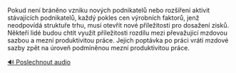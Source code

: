 
Pokud není bráněno vzniku nových podnikatelů nebo rozšíření aktivit stávajících podnikatelů, každý pokles cen výrobních faktorů, jenž neodpovídá struktuře trhu, musí otevřít nové příležitosti pro dosažení zisků. Někteří lidé budou chtít využít příležitosti rozdílu mezi převažující mzdovou sazbou a mezní produktivitou práce. Jejich poptávka po práci vrátí mzdové sazby zpět na úroveň podmíněnou mezní produktivitou práce.

[🔊 Poslechnout audio](/data/7-paragraphs/audio/chapter_107/para_008-Pokud-nen-brnno-vzniku-novch-podnikatel-nebo.mp3)
